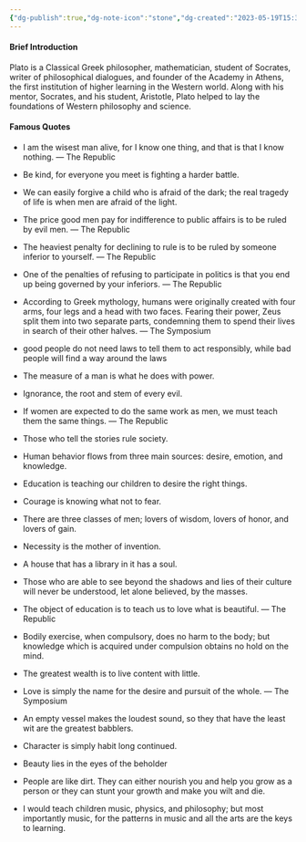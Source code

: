 ```yaml
---
{"dg-publish":true,"dg-note-icon":"stone","dg-created":"2023-05-19T15:32:00+08:00","dg-updated":"2023-05-19T17:32:00+08:00","tags":["plato","philosophers"],"dg-path":"Quote/Plato.md","permalink":"/Quote/Plato/","dgPassFrontmatter":true,"noteIcon":"stone","created":"2023-05-19T15:32:00+08:00","updated":"2023-05-19T17:32:00+08:00"}
---
```



#### Brief Introduction
Plato is a Classical Greek philosopher, mathematician, student of Socrates, writer of philosophical dialogues, and founder of the Academy in Athens, the first institution of higher learning in the Western world. Along with his mentor, Socrates, and his student, Aristotle, Plato helped to lay the foundations of Western philosophy and science.

#### Famous Quotes
- I am the wisest man alive, for I know one thing, and that is that I know nothing.
	― The Republic

- Be kind, for everyone you meet is fighting a harder battle.

- We can easily forgive a child who is afraid of the dark; the real tragedy of life is when men are afraid of the light.

- The price good men pay for indifference to public affairs is to be ruled by evil men. 
	― The Republic

- The heaviest penalty for declining to rule is to be ruled by someone inferior to yourself.
	― The Republic

- One of the penalties of refusing to participate in politics is that you end up being governed by your inferiors.
	― The Republic

- According to Greek mythology, humans were originally created with four arms, four legs and a head with two faces. Fearing their power, Zeus split them into two separate parts, condemning them to spend their lives in search of their other halves.
	― The Symposium

- good people do not need laws to tell them to act responsibly, while bad people will find a way around the laws

- The measure of a man is what he does with power.

- Ignorance, the root and stem of every evil.

- If women are expected to do the same work as men, we must teach them the same things.
	― The Republic

- Those who tell the stories rule society.

- Human behavior flows from three main sources: desire, emotion, and knowledge.

- Education is teaching our children to desire the right things.

- Courage is knowing what not to fear.

- There are three classes of men; lovers of wisdom, lovers of honor, and lovers of gain.

- Necessity is the mother of invention.

- A house that has a library in it has a soul.

- Those who are able to see beyond the shadows and lies of their culture will never be understood, let alone believed, by the masses.

- The object of education is to teach us to love what is beautiful.
	― The Republic

- Bodily exercise, when compulsory, does no harm to the body; but knowledge which is acquired under compulsion obtains no hold on the mind.

- The greatest wealth is to live content with little.

- Love is simply the name for the desire and pursuit of the whole.
	― The Symposium

- An empty vessel makes the loudest sound, so they that have the least wit are the greatest babblers.

- Character is simply habit long continued.

- Beauty lies in the eyes of the beholder

- People are like dirt. They can either nourish you and help you grow as a person or they can stunt your growth and make you wilt and die.

- I would teach children music, physics, and philosophy; but most importantly music, for the patterns in music and all the arts are the keys to learning.


